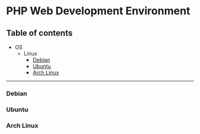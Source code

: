 # PHP Web Development Environment

## Table of contents

- OS
    - Linux
        - [Debian](#debian)
        - [Ubuntu](#ubuntu)
        - [Arch Linux](#arch-linux)

-----

### Debian

### Ubuntu

### Arch Linux
